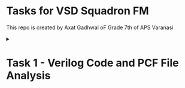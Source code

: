 

 # Tasks for VSD Squadron FM
This repo is created by Axat Gadhwal oF Grade 7th of APS Varanasi
<details><summary><H1>Task 1 - Verilog Code and PCF File Analysis</H1></summary>

<details><summary><H2> Step 1 - Understanding the Verilog code</H2></summary>
  

##  We need to understand this verilog code:-
     //----------------------------------------------------------------------------
    //                                                                          --
    //                         Module Declaration                               --
    //                                                                          --
    //----------------------------------------------------------------------------
    module top (
      // outputs
      output wire led_red  , // Red
      output wire led_blue , // Blue
      output wire led_green , // Green
      input wire hw_clk,  // Hardware Oscillator, not the internal oscillator
      output wire testwire
    );
    
      wire        int_osc            ;
      reg  [27:0] frequency_counter_i;
    
      assign testwire = frequency_counter_i[5];
     
      always @(posedge int_osc) begin
        frequency_counter_i <= frequency_counter_i + 1'b1;
      end
    
    
    //----------------------------------------------------------------------------
    //                                                                          --
    //                       Counter                                            --
    //                                                                          --
    //----------------------------------------------------------------------------
    
    //----------------------------------------------------------------------------
    //                                                                          --
    //                       Internal Oscillator                                --
    //                                                                          --
    //----------------------------------------------------------------------------
      SB_HFOSC #(.CLKHF_DIV ("0b10")) u_SB_HFOSC ( .CLKHFPU(1'b1), .CLKHFEN(1'b1), .CLKHF(int_osc));
    
    
    //----------------------------------------------------------------------------
    //                                                                          --
    //                       Instantiate RGB primitive                          --
    //                                                                          --
    //----------------------------------------------------------------------------
      SB_RGBA_DRV RGB_DRIVER (
        .RGBLEDEN(1'b1                                            ),
        .RGB0PWM (1'b0), // red
        .RGB1PWM (1'b0), // green
        .RGB2PWM (1'b1), // blue
        .CURREN  (1'b1                                            ),
        .RGB0    (led_red                                       ), //Actual Hardware connection
        .RGB1    (led_green                                       ),
        .RGB2    (led_blue                                        )
      );
      defparam RGB_DRIVER.RGB0_CURRENT = "0b000001";
      defparam RGB_DRIVER.RGB1_CURRENT = "0b000001";
      defparam RGB_DRIVER.RGB2_CURRENT = "0b000001";
    
    endmodule
<details><summary><H3>Purpose</H3></summary>

  ### The purpose of this Verilog code is that it controls the RGB Led based on the Clock Inputs

  </details>

   <details><summary><H3> Explanation of Verilog code </H3></summary>
     
<p>We need to understand this verilog code :-</p>


   
       module top (
      // outputs
      output wire led_red  , // Red
      output wire led_blue , // Blue
      output wire led_green , // Green
      input wire hw_clk,  // Hardware Oscillator, not the internal oscillator
      output wire testwire
     );






<details><summary><H4> Module Declaration </H4></summary>

<p>The line module top ( begins the definition of a module named top. In Verilog, a module is a fundamental building block that encapsulates a design or a part of a design</p>





</details>

<details><summary><H4>Ports</H4></summary>

<p>The ports are defined within the parentheses. Ports are the inputs and outputs of the module that allow it to interact with other modules or external signals.</p>

<details><summary><H5>Output Ports</H5></summary>
 
  ### output wire led_red:
  This declares an output port named led_red, which is a wire type. It is intended to control the red component of an RGB LED.

  ### output wire led_blue:
  This declares an output port named led_blue, which controls the blue component of the RGB LED.

### output wire led_green:
This declares an output port named led_green, which controls the green component of the RGB LED.

</details>

<details><summary><H5>Input Port</H5></summary>

### input wire hw_clk:
This declares an input port named hw_clk, which is a wire type. It represents the hardware oscillator clock input. This clock signal is used to synchronize operations within the module.







</details>

<details><summary><H5>Additional Output Port</H5></summary>

### output wire testwire:
This declares another output port named testwire. The purpose of this port is typically for testing or debugging purposes, allowing you to output a signal that can be monitored externally.








</details>

<details><summary><H5>Summary</H5></summary>

<p>The top module is designed to control an RGB LED with three output ports (for red, blue, and green) and takes a hardware clock input. It also includes an additional output for testing purposes. The actual functionality of how these outputs are driven would be defined in the rest of the module's code, which is not included in this snippet.</p>





</details>


</details>



</details>


<details><summary><H3>Internal Logic Components Analysis</H3></summary>


<details><summary><H4>Internal Oscillator (SB_HFOSC) instantiation</H4></summary>

#### The internal oscillator in the Verilog code is instantiated using the SB_HFOSC module, which generates a high-frequency clock signal for the design. Here’s a brief overview of its instantiation:

       SB_HFOSC #(.CLKHF_DIV ("0b10")) u_SB_HFOSC (
          .CLKHFPU(1'b1), // Power-up the oscillator
          .CLKHFEN(1'b1), // Enable the oscillator
          .CLKHF(int_osc) // Output clock signal
      );

<details><summary><H5>Purpose</H5></summary>

<p>Generates a high-frequency clock signal (int_osc).</p>







</details>

<details><summary><H5>Parameters</H5></summary>

#### CLKHF_DIV ("0b10"): 
Divides the output frequency by 2.







</details>

<details><summary><H5>Connections{Control Signals}</H5></summary>

<details><summary><H6>CLKHFPU</H6></summary>

<p>This connection basically powers up the oscillator</p>







</details>

<details><summary><H6>CLKHFEN</H6></summary>

<P>This connection basically enables the Oscillator</P>










</details>

<details><summary><H6>CLKHF</H6></summary>


<p>Output connected to internal int_osc signal</p>








</details>






</details>

<details><summary><H4>Summary</H4></summary>

<p>This oscillator provides the clock signal used by the frequency counter and other components in the design.</p>



</details>









</details>






<details><summary style="font-size: 34em;"><H4>Frequency Counter Logic</H4></summary>
 
- A 28-bit register (frequency_counter_i) counts clock cycles from the internal oscillator.
* It increments on each rising edge of int_osc.

  <br>The 5th bit of the counter is assigned to testwire, which can be used for testing.

<p><A href="https://en.wikipedia.org/wiki/Frequency_counter#:~:text=Most%20frequency%20counters%20work%20by%20using%20a%20counter%2C,display%2C%20and%20the%20counter%20is%20reset%20to%20zero.">Explained briefly</A></p>

</details>


<details><summary><H4>RGB Led Driver (SB_RGBA_DRV) Overview</H4></summary>

<p>In the provided Verilog code, the RGB LED driver is instantiated using the SB_RGBA_DRV module. This module is specifically designed to control RGB LEDs, allowing for the adjustment of color and brightness through PWM (Pulse Width Modulation) signals.</p>

<details><summary><H5>Key components of the RGB Led Driver</H5></summary>

    
    
<details><summary><H6>**Instantiation**</H6></summary>

    SB_RGBA_DRV RGB_DRIVER (
            .RGBLEDEN(1'b1), // Enable the RGB LED driver
            .RGB0PWM (1'b0), // Red PWM signal
            .RGB1PWM (1'b0), // Green PWM signal
            .RGB2PWM (1'b1), // Blue PWM signal
            .CURREN  (1'b1), // Enable current for the RGB LED
            .RGB0    (led_red),   // Connect to the red LED output
            .RGB1    (led_green), // Connect to the green LED output
            .RGB2    (led_blue)   // Connect to the blue LED output
        );




</details>

<details><summary><H6> **Parameters** </H6></summary>

<details><summary><H6>RGBLEDEN</summary>

<p>This signal enables the RGB LED driver. It must be set to 1 for the driver to function.</p>



</details>

<details><summary><H6>RGB0PWM, RGB1PWM, RGB2PWM</H6></summary>

These signals control the ` PWM ` for the **red**, **green**, and **blue** channels, respectively. A value of 1 means the LED is on, while 0 means it is ` off `.



</details>

<details><summary><H6> Curren </H6> </summary>

 This signal enables the current for the ` RGB LED `. It must be set to 1 for the LED to receive power.



</details>

<details><summary><H6>RGB0, RGB1, RGB2</H6></summary>

These are the actual output connections to the ` RGB LED ` for the **red, green, and blue** channels.



</details>










</details>

<details><summary><H6>**Functionality**</H6></summary>

- The ` RGB LED ` driver takes the **PWM** signals and controls the brightness of each color channel of the RGB LED.
+ By adjusting the **PWM** signals, you can create different colors by mixing the intensities of red, green, and blue light.
* In the provided code, the driver is configured to turn on the blue LED (**RGB2PWM** is set to 1) while keeping the red and green LEDs off (RGB0PWM and RGB1PWM are set to 0).








</details>

<details><summary><H6>** Current Settings ** </H6></summary>

    defparam RGB_DRIVER.RGB0_CURRENT = "0b000001"; // Red current
    defparam RGB_DRIVER.RGB1_CURRENT = "0b000001"; // Green current
    defparam RGB_DRIVER.RGB2_CURRENT = "0b000001"; // Blue current

  <p>These parameters set the current levels for each color channel. The values can be adjusted to change the brightness of each LED color.</p>

> Current settings: All LEDs set to "0b000001" (minimum current)


</details>

<details><summary><H6>** Output connections ** </H6></summary>


    RGB0 → led_red
    RGB1 → led_green
    RGB2 → led_blue





</details>



</details>














</details>








</details>


<details><summary><H3>Summary of Part 1 </H3></summary>

<details><summary><H4>Purpose</H4></summary>

This Verilog module serves as an RGB LED controller, integrating an internal oscillator and a frequency counter to facilitate precise management of RGB LED outputs. By providing a stable internal clock source, the module ensures reliable timing for LED operations while incorporating a dedicated test signal for external monitoring. This design is particularly well-suited for embedded systems that require consistent LED performance with minimal reliance on external components.








</details>

<details><summary><H4>Internal Logic and Oscillator</summary>

At the heart of the module is a high-frequency oscillator (SB_HFOSC), which acts as the internal timing source. The output from this oscillator drives a 28-bit frequency counter that increments with each clock cycle. This counter not only tracks timing information but also outputs its 5th bit to the ` testwire ` , enabling external observation of the counter's state. This setup allows for effective monitoring and debugging of the module's timing behavior.




</details>

<details><summary><H4>RGB Led Driver Functionality</summary>


The RGB LED driver (SB_RGBA_DRV) is responsible for controlling the LED outputs with the following key features:

<details><summary><H5>Current-Controlled Outputs</H5></summary>

<p>Each color channel is configured with a minimum current setting of "0b000001," ensuring proper brightness levels.</p>


</details>

<details><summary><H5>PulseWidth Modulation(PWM)</H5></summary>

The driver utilizes PWM control for each color channel, allowing for dynamic adjustments in brightness and color mixing.


</details>

<details><summary><H5>Fixed Configuration</H5></summary>

- The blue LED is configured to operate at maximum brightness (RGB2PWM = 1'b1), providing a vibrant blue output.
+ The red and green LEDs are set to minimum brightness (RGB0PWM = RGB1PWM = 1'b0), effectively turning them off.

#### This configuration enables the module to deliver precise control over the RGB LED's color output, ensuring stable operation while facilitating easy testing and monitoring capabilities.







</details>







</details>




</details>






</details>

<details><summary><H2>Step 2 - Creating the PCF File</H2></summary>

### That's the PCF File

    set_io  led_red	39
    set_io  led_blue 40
    set_io  led_green 41
    set_io  hw_clk 20
    set_io  testwire 17

<details><summary><H3>Overview of the PCF File</H3></summary>

 #### The PCF (Physical Constraints File) is used to define the physical pin assignments for the FPGA design. It specifies which physical pins on the FPGA correspond to the input and output ports defined in the Verilog code.

<details><summary><H4>Purpose</H4></summary>

#### The purpose of the PCF file is to map the logical signals defined in the Verilog module to the physical pins of the FPGA. This mapping is crucial for ensuring that the hardware behaves as intended when the design is implemented on the FPGA.


</details>

<details><summary><H4>Structure of the PCF File</H4></summary>

### The PCF file consists of pin assignments that specify the following:



<details><summary><H5>Pin Name</H5></summary>

<p>The name of the physical pin on the FPGA</p>


</details>

<details><summary><H5>Signal Name</H5></summary>

**The corresponding signal from the Verilog code.**





</details>

<details><summary><H5>Direction</H5></summary>

Indicates whether the pin is an input or output.







</details>











</details>

<details><summary><H4>Pin Assignments explained</summary>

**Each line in the PCF file corresponds to a specific pin assignment:** 


<details><summary><H5>set_io led_red 39</H5></summary>


This line assigns the `led_red` output from the Verilog module to physical pin 39 on the FPGA. The ability to control the red LED is essential for color mixing in the RGB LED. By adjusting the PWM signal for this pin, the brightness of the red light can be varied, allowing for a wide range of colors when combined with green and blue.





</details>

<details><summary><H5>set_io led_blue 40</summary>

This line assigns the `led_blue` output to pin 40. Similar to the red LED, the blue LED's brightness is controlled via PWM. This pin is crucial for producing colors that require blue light, such as purple when mixed with red or cyan when mixed with green.



</details>

<details><summary><H5>set_io led_green 41</H5></summary>

This line assigns the `led_green` output to pin 41. The green LED is vital for creating a full spectrum of colors. By varying the PWM signal on this pin, the intensity of the green light can be adjusted, enabling the creation of colors like yellow (when mixed with red) and white (when all colors are combined).


</details>

<details><summary><H5>set_io hw_clk 20</H5></summary>

This line assigns the `hw_clk input` to pin 20. Provides the clock signal for synchronization. The clock signal is fundamental for the operation of digital circuits. It ensures that all components of the Verilog module operate in sync, particularly the frequency counter that drives the timing for the RGB LED driver.


</details>

<details><summary><H5>set_io testwire 17</H5></summary>


This line assigns the `testwire output` to pin 17. This pin is important for debugging and verifying the functionality of the design. By monitoring the state of the testwire, developers can ensure that the internal oscillator and frequency counter are working correctly, which is critical for the overall performance of the RGB LED controller.



</details>






</details>

<details><summary><H4>Conclusion</H4></summary>

**These assignments ensure that the signals from the Verilog code are correctly routed to the appropriate pins on the FPGA for proper operation.**




</details>









</details>








</details>

<details><summary><H2>Step 3 - Integrating with the VSDSquadron FPGA Mini Board</H3></summary>

### Useful Links

- <a href="https://github.com/Axat-Gadhwal/VSD-Squadron-FM-Project/commit/f53f6b8b4bd87fa402332f3ed64dfd91651656b4">Access Makefile Here</a>
+ <a href="https://github.com/Axat-Gadhwal/VSD-Squadron-FM-Project/commit/364cd6ba9da9dd026fda9a84b65e62c78609b679">Access Datasheet Here</a>
* <a href="https://github.com/Axat-Gadhwal/VSD-Squadron-FM-Project/commit/792f5778e1981b87492effb4b0aae3a3918a5ac0">Access ASC Code here</a>
- Sd<a href="



</details>





</details>





